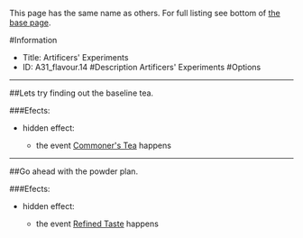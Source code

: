 This page has the same name as others. For full listing see bottom of [the base page](artificers_experiments.md).

#Information
 - Title: Artificers' Experiments
 - ID: A31_flavour.14
#Description
Artificers' Experiments
#Options

___
##Lets try finding out the baseline tea.

###Efects:<ul><li>hidden effect:</li><ul><li>the event [Commoner's Tea](../events/commoner_s_tea.md) happens</li></ul></ul>

___
##Go ahead with the powder plan.

###Efects:<ul><li>hidden effect:</li><ul><li>the event [Refined Taste](../events/refined_taste.md) happens</li></ul></ul>
